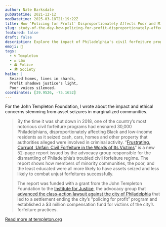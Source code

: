 ```yaml
---
author: Nate Barksdale
pubDatetime: 2021-12-12
modDatetime: 2025-03-18T21:19:22Z
title: How ‘Policing for Profit’ Disproportionately Affects Poor and Minority Groups
slug: study-of-the-day-how-policing-for-profit-disproportionately-affects-poor-and-minority-groups
featured: false
draft: false
description: Explore the impact of Philadelphia's civil forfeiture program, which targeted Black and low-income residents, revealing systemic injustices in asset seizure practices.
emoji: 👮
tags:
  - 🌀 Templeton
  - ⚖️ Law
  - 🚔 Police
  - 🌍 Society
haiku: |
  Seized homes, lives in shards,  
  Profit shadows justice's light,  
  Poor voices silenced.
coordinates: [39.9526, -75.1652]
---
```


For the John Templeton Foundation, I wrote about the impact and ethical concerns stemming from asset seizures in marginalized communities.

> By the time it was shut down in 2018, one of the country’s most notorious civil forfeiture programs had ensnared 30,000 Philadelphians, disproportionately affecting Black and low-income residents as it seized cash, cars, homes and other property that authorities alleged were involved in criminal activity. “[Frustrating, Corrupt, Unfair: Civil Forfeiture in the Words of Its Victims](https://ij.org/wp-content/uploads/2021/09/Frustrating-Corrupt-Unfair_Civil-Forfeiture-in-the-Words-of-Its-Victims-2.pdf)” is a new 52-page report issued by the advocacy group responsible for the dismantling of Philadelphia’s troubled civil forfeiture regime. The report shows how members of minority communities, the poor, and the least educated were all more likely to have assets seized and less likely to combat unjust forfeitures successfully.
>
> The report was funded with a grant from the John Templeton Foundation to the [Institute for Justice](https://ij.org), the advocacy group that [advanced the class-action lawsuit against the city of Philadelphia](https://ij.org/press-release/institute-for-justice-dismantles-philadelphia-forfeiture-machine/) that led to a settlement ending the city’s “policing for profit” program and established a $3 million compensation fund for victims of the city’s forfeiture practices.

[Read more at templeton.org](https://www.templeton.org/news/how-policing-for-profit-disproportionately-affects-poor-and-minority-groups)
